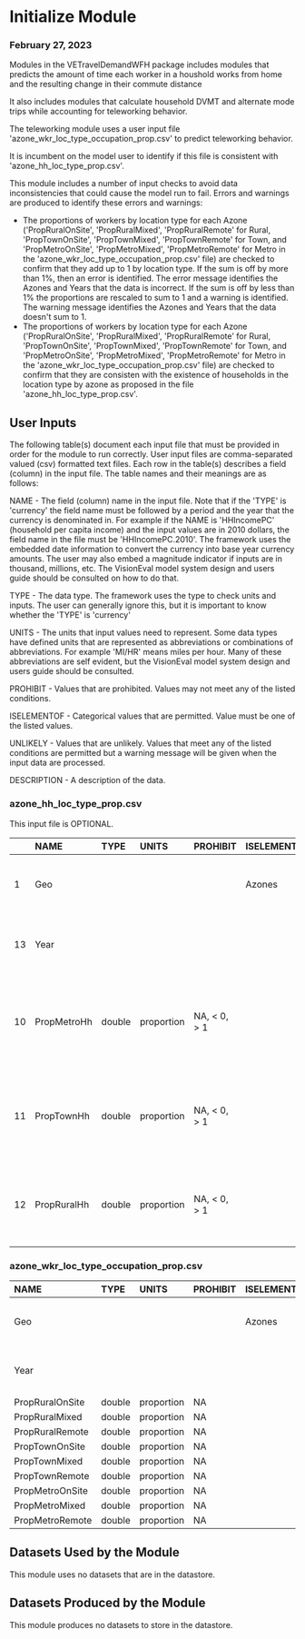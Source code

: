 # Initialize Module
### February 27, 2023

Modules in the VETravelDemandWFH package includes modules that predicts the amount of time each worker in a houshold works from home and the resulting change in their commute distance

It also includes modules that calculate household DVMT and alternate mode trips while accounting for teleworking behavior.

The teleworking module uses a user input file 'azone_wkr_loc_type_occupation_prop.csv' to predict teleworking behavior.

It is incumbent on the model user to identify if this file is consistent with 'azone_hh_loc_type_prop.csv'.

This module includes a number of input checks to avoid data inconsistencies that could cause the model run to fail. Errors and warnings are produced to identify these errors and warnings:

* The proportions of workers by location type for each Azone ('PropRuralOnSite', 'PropRuralMixed', 'PropRuralRemote' for Rural, 'PropTownOnSite', 'PropTownMixed', 'PropTownRemote' for Town, and 'PropMetroOnSite', 'PropMetroMixed', 'PropMetroRemote' for Metro in the 'azone_wkr_loc_type_occupation_prop.csv' file) are checked to confirm that they add up to 1 by location type. If the sum is off by more than 1%, then an error is identified. The error message identifies the Azones and Years that the data is incorrect. If the sum is off by less than 1% the proportions are rescaled to sum to 1 and a warning is identified. The warning message identifies the Azones and Years that the data doesn't sum to 1.
* The proportions of workers by location type for each Azone ('PropRuralOnSite', 'PropRuralMixed', 'PropRuralRemote' for Rural, 'PropTownOnSite', 'PropTownMixed', 'PropTownRemote' for Town, and 'PropMetroOnSite', 'PropMetroMixed', 'PropMetroRemote' for Metro in the 'azone_wkr_loc_type_occupation_prop.csv' file) are checked to confirm that they are consisten with the existence of households in the location type by azone as proposed in the file 'azone_hh_loc_type_prop.csv'.

## User Inputs
The following table(s) document each input file that must be provided in order for the module to run correctly. User input files are comma-separated valued (csv) formatted text files. Each row in the table(s) describes a field (column) in the input file. The table names and their meanings are as follows:

NAME - The field (column) name in the input file. Note that if the 'TYPE' is 'currency' the field name must be followed by a period and the year that the currency is denominated in. For example if the NAME is 'HHIncomePC' (household per capita income) and the input values are in 2010 dollars, the field name in the file must be 'HHIncomePC.2010'. The framework uses the embedded date information to convert the currency into base year currency amounts. The user may also embed a magnitude indicator if inputs are in thousand, millions, etc. The VisionEval model system design and users guide should be consulted on how to do that.

TYPE - The data type. The framework uses the type to check units and inputs. The user can generally ignore this, but it is important to know whether the 'TYPE' is 'currency'

UNITS - The units that input values need to represent. Some data types have defined units that are represented as abbreviations or combinations of abbreviations. For example 'MI/HR' means miles per hour. Many of these abbreviations are self evident, but the VisionEval model system design and users guide should be consulted.

PROHIBIT - Values that are prohibited. Values may not meet any of the listed conditions.

ISELEMENTOF - Categorical values that are permitted. Value must be one of the listed values.

UNLIKELY - Values that are unlikely. Values that meet any of the listed conditions are permitted but a warning message will be given when the input data are processed.

DESCRIPTION - A description of the data.

### azone_hh_loc_type_prop.csv
This input file is OPTIONAL.

|   |NAME        |TYPE   |UNITS      |PROHIBIT     |ISELEMENTOF |UNLIKELY |DESCRIPTION                                                                                 |
|:--|:-----------|:------|:----------|:------------|:-----------|:--------|:-------------------------------------------------------------------------------------------|
|1  |Geo         |       |           |             |Azones      |         |Must contain a record for each Azone and model run year.                                    |
|13 |Year        |       |           |             |            |         |Must contain a record for each Azone and model run year.                                    |
|10 |PropMetroHh |double |proportion |NA, < 0, > 1 |            |         |Proportion of households residing in the metropolitan (i.e. urbanized) part of the Azone    |
|11 |PropTownHh  |double |proportion |NA, < 0, > 1 |            |         |Proportion of households residing in towns (i.e. urban-like but not urbanized) in the Azone |
|12 |PropRuralHh |double |proportion |NA, < 0, > 1 |            |         |Proportion of households residing in rural (i.e. not urbanized or town) parts of the Azone  |
### azone_wkr_loc_type_occupation_prop.csv
|NAME            |TYPE   |UNITS      |PROHIBIT |ISELEMENTOF |UNLIKELY |DESCRIPTION                                              |
|:---------------|:------|:----------|:--------|:-----------|:--------|:--------------------------------------------------------|
|Geo             |       |           |         |Azones      |         |Must contain a record for each Azone and model run year. |
|Year            |       |           |         |            |         |Must contain a record for each Azone and model run year. |
|PropRuralOnSite |double |proportion |NA       |            |         |PropRuralOnSite                                          |
|PropRuralMixed  |double |proportion |NA       |            |         |PropRuralMixed                                           |
|PropRuralRemote |double |proportion |NA       |            |         |PropRuralRemote                                          |
|PropTownOnSite  |double |proportion |NA       |            |         |PropTownOnSite                                           |
|PropTownMixed   |double |proportion |NA       |            |         |PropTownMixed                                            |
|PropTownRemote  |double |proportion |NA       |            |         |PropTownRemote                                           |
|PropMetroOnSite |double |proportion |NA       |            |         |PropMetroOnSite                                          |
|PropMetroMixed  |double |proportion |NA       |            |         |PropMetroMixed                                           |
|PropMetroRemote |double |proportion |NA       |            |         |PropMetroRemote                                          |

## Datasets Used by the Module
This module uses no datasets that are in the datastore.

## Datasets Produced by the Module
This module produces no datasets to store in the datastore.
